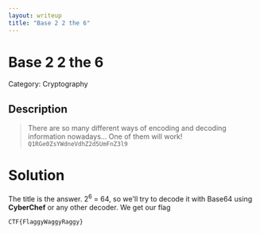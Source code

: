 ```yaml
---
layout: writeup
title: "Base 2 2 the 6"
---
```

# Base 2 2 the 6
Category: Cryptography

## Description

> There are so many different ways of encoding and decoding information nowadays... One of them will work! `Q1RGe0ZsYWdneVdhZ2d5UmFnZ3l9` 

# Solution

The title is the answer. 2<sup>6</sup> = 64, so we'll try to decode it with Base64 using **CyberChef** or any other decoder. We get our flag
```
CTF{FlaggyWaggyRaggy}
```
